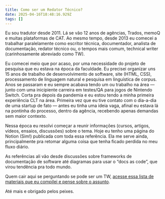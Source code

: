 ```yaml
---
title: Como ser um Redator Técnico?
date: 2025-04-16T18:48:16.929Z
tags: []
---
```


Eu sou tradutor desde 2011. Lá se vão 12 anos de agências, Trados, memoQ e muitas plataformas de CAT. Ao mesmo tempo, desde 2013 eu comecei a trabalhar paralelamente como escritor técnica, documentador, analista de documentação, redator técnico ou, o tempos mais comum, technical writer (carinhosamente abreviado como TW).

Eu comecei meio que por acaso, por uma necessidade do projeto de pesquisa que eu estava na época da faculdade. Eu precisei organizar uns 15 anos de trabalho de desenvolvimento de software, site (HTML, CSS), processamento de linguagem natural e pesquisa em linguística de corpus. Anos se passaram e eu sempre acabava tendo um ou trabalho na área — junto com uma inicipiente carreira em testes/QA para jogos de Nintendo Switch. Corta pra depois da pandemia e eu estou tendo a minha primeira experiência CLT na área. Primeira vez que eu tive contato com o dia-a-dia de uma startup de fato — antes eu tinha uma ideia vaga, afinal eu estava lá na pontinha do processo, dentro da agência, recebendo apenas demandas sem maior contexto.

Nessa época eu resolvi começar a reunir informações (cursos, artigos, vídeos, ensaios, discussões) sobre o tema. Hoje eu tenho uma página do Notion (Sim!) publicada com toda essa referência. Ela me serve ainda, principalmente pra retomar alguma coisa que tenha ficado perdida no meu fluxo diário.

As referências ali vão desde discussões sobre frameworks de documentação de software até diagramas para usar o “docs as code”, que virou tendência pra todo mundo.

Quem cair aqui se perguntando se pode ser um TW, [acesse essa lista de materiais que eu compilei e pense sobre o assunto](https://paulogpd.notion.site/paulogpd/TW-Refer-ncias-e-estudos-ab45c1bbb88c4cf48cc7e9e5ee2d3bda).

Até mais e obrigado pelos peixes.
